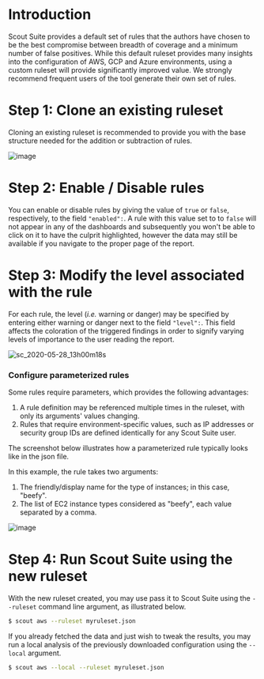 # Introduction

Scout Suite provides a default set of rules that the authors have chosen to be the best compromise between breadth of coverage and a minimum number of false positives. While this default ruleset provides many insights into the configuration of AWS, GCP and Azure environments, using a custom ruleset will provide significantly improved value. We strongly recommend frequent users of the tool generate their own set of rules.

# Step 1: Clone an existing ruleset
Cloning an existing ruleset is recommended to provide you with the base structure needed for the addition or subtraction of rules.

![image](https://user-images.githubusercontent.com/17322874/53530504-05fa5580-3abe-11e9-8e53-69ff54e8d994.png)

# Step 2: Enable / Disable rules

You can enable or disable rules by giving the value of `true` or `false`, respectively, to the field `"enabled":`. A rule with this value set to to `false` will not appear in any of the dashboards and subsequently you won't be able to click on it to have the culprit highlighted, however the data may still be available if you navigate to the proper page of the report. 

# Step 3: Modify the level associated with the rule

For each rule, the level (_i.e._ warning or danger) may be specified by entering either warning or danger next to the field `"level":`. This field affects the coloration of the triggered findings in order to signify varying levels of importance to the user reading the report.

![sc_2020-05-28_13h00m18s](https://user-images.githubusercontent.com/4206926/83133491-41ca0380-a0e3-11ea-935a-dab915cc8180.png)

### Configure parameterized rules

Some rules require parameters, which provides the following advantages:

1. A rule definition may be referenced multiple times in the ruleset, with only its arguments' values changing.
2. Rules that require environment-specific values, such as IP addresses or security group IDs are defined identically for any Scout Suite user.

The screenshot below illustrates how a parameterized rule typically looks like in the json file.

In this example, the rule takes two arguments:

1. The friendly/display name for the type of instances; in this case, "beefy".
2. The list of EC2 instance types considered as "beefy", each value separated by a comma.

![image](https://user-images.githubusercontent.com/17322874/53531439-3b547280-3ac1-11e9-9ed8-f831164714de.png)

# Step 4: Run Scout Suite using the new ruleset

With the new ruleset created, you may use pass it to Scout Suite using the `--ruleset` command line argument, as illustrated below.

```sh
$ scout aws --ruleset myruleset.json
```

If you already fetched the data and just wish to tweak the results, you may run a local analysis of the previously downloaded configuration using the `--local` argument.

```sh
$ scout aws --local --ruleset myruleset.json
```